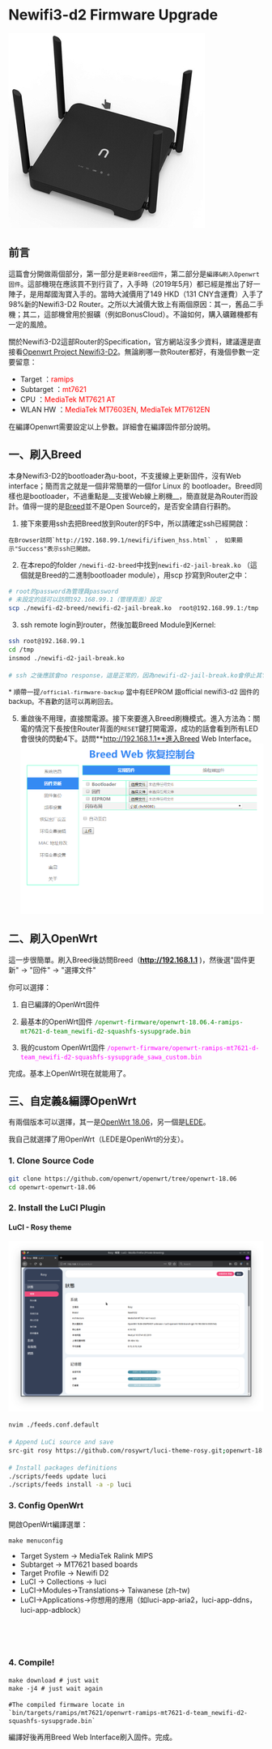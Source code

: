 # Newifi3-d2 Firmware Upgrade

![](./images/newifi3-d2.png)

## 前言

這篇會分開做兩個部分，第一部分是`更新Breed固件`，第二部分是`編譯&刷入Openwrt固件`。這部機現在應該買不到行貨了，入手時（2019年5月）都已經是推出了好一陣子，是用鄰國淘寶入手的。當時大減價用了149 HKD（131 CNY含運費）入手了98%新的Newifi3-D2 Router。之所以大減價大致上有兩個原因：其一，舊品二手機；其二，這部機曾用於掘礦（例如BonusCloud）。不論如何，購入礦難機都有一定的風險。

關於Newifi3-D2這部Router的Specification，官方網站沒多少資料，建議還是直接看[Openwrt Project Newifi3-D2](https://openwrt.org/toh/hwdata/d-team/d-team_newifi_d2)。無論刷哪一款Router都好，有幾個參數一定要留意：

- Target ：<span style="color:red">ramips</span>
- Subtarget ：<span style="color:red">mt7621</span>
- CPU ：<span style="color:red">MediaTek MT7621 AT</span>
- WLAN HW ：<span style="color:red">MediaTek MT7603EN, MediaTek MT7612EN</span>

在編譯Openwrt需要設定以上參數。詳細會在編譯固件部分說明。





## 一、刷入Breed

本身Newifi3-D2的bootloader為u-boot，不支援線上更新固件，沒有Web interface；簡而言之就是一個非常簡單的一個for Linux 的 bootloader。Breed同樣也是bootloader，不過重點是__支援Web線上刷機__，簡直就是為Router而設計。值得一提的是[Breed](https://www.right.com.cn/forum/thread-161906-1-1.html)並不是Open Source的，是否安全請自行斟酌。



1. 接下來要用ssh去把Breed放到Router的FS中，所以請確定ssh已經開啟：

```shell
在Browser訪問`http://192.168.99.1/newifi/ifiwen_hss.html` ， 如果顯示"Success"表示ssh已開啟。
```



2. 在本repo的folder `/newifi-d2-breed`中找到`newifi-d2-jail-break.ko` （這個就是Breed的二進制bootloader module），用scp 抄寫到Router之中：

```bash
# root的password為管理員password
# 未設定的話可以訪問192.168.99.1（管理頁面）設定
scp ./newifi-d2-breed/newifi-d2-jail-break.ko  root@192.168.99.1:/tmp 
```



3. ssh remote login到router，然後加載Breed Module到Kernel:

```bash
ssh root@192.168.99.1
cd /tmp
insmod ./newifi-d2-jail-break.ko

# ssh 之後應該會no response，這是正常的，因為newifi-d2-jail-break.ko會停止其它系統功能強制寫入Breed bootloader到Flash，完成寫入後Router會自動重啟，所以等一下就好：D
```

<font size="2px">* 順帶一提`/official-firmware-backup` 當中有EEPROM 跟official newifi3-d2 固件的backup。不喜歡的話可以再刷回去。</font>



5. 重啟後不用理，直接關電源。接下來要進入Breed刷機模式。進入方法為：關電的情況下長按住Router背面的`RESET`鍵打開電源，成功的話會看到所有LED會很快的閃動4下。訪問**http://192.168.1.1**進入Breed Web Interface。
   ![](./images/breed.png)



## 二、刷入OpenWrt

這一步很簡單。刷入Breed後訪問Breed（**http://192.168.1.1** )，然後選"固件更新" &rarr; "回件" &rarr; "選擇文件"

你可以選擇：

1. 自已編譯的OpenWrt固件

2. 最基本的OpenWrt固件
   <span style="color:green">`/openwrt-firmware/openwrt-18.06.4-ramips-mt7621-d-team_newifi-d2-squashfs-sysupgrade.bin`</span>
3. 我的custom OpenWrt固件
   <span style="color:fuchsia">`/openwrt-firmware/openwrt-ramips-mt7621-d-team_newifi-d2-squashfs-sysupgrade_sawa_custom.bin`</span>

   

  完成。基本上OpenWrt現在就能用了。





## 三、自定義&編譯OpenWrt

有兩個版本可以選擇，其一是[OpenWrt 18.06](https://github.com/openwrt/openwrt/tree/openwrt-18.06)，另一個是[LEDE](https://github.com/lede-project/source)。

我自己就選擇了用OpenWrt（LEDE是OpenWrt的分支）。



### 1. Clone Source Code

```bash
git clone https://github.com/openwrt/openwrt/tree/openwrt-18.06
cd openwrt-openwrt-18.06
```

   



### 2. Install the LuCI Plugin

#### LuCI - Rosy theme

![](./images/screenshot.png)

```bash
nvim ./feeds.conf.default

# Append LuCi source and save
src-git rosy https://github.com/rosywrt/luci-theme-rosy.git;openwrt-18.06

# Install packages definitions
./scripts/feeds update luci
./scripts/feeds install -a -p luci
```

   



### 3. Config OpenWrt

開啟OpenWrt編譯選單：

```shell
make menuconfig
```

- Target System &rarr; MediaTek Ralink MIPS
- Subtarget &rarr; MT7621 based boards
- Target Profile &rarr; Newifi D2
- LuCI &rarr; Collections &rarr; luci
- LuCI&rarr;Modules&rarr;Translations&rarr; Taiwanese (zh-tw)
- LuCI&rarr;Applications&rarr;你想用的應用（如luci-app-aria2，luci-app-ddns，luci-app-adblock）

​    

​    

### 4. Compile!

```shell
make download # just wait
make -j4 # just wait again

#The compiled firmware locate in 
`bin/targets/ramips/mt7621/openwrt-ramips-mt7621-d-team_newifi-d2-squashfs-sysupgrade.bin`
```

編譯好後再用Breed Web Interface刷入固件。完成。





